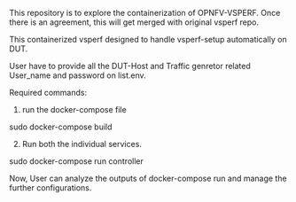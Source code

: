 This repository is to explore the containerization of OPNFV-VSPERF.
Once there is an agreement, this will get merged with original vsperf repo.

This containerized vsperf designed to handle vsperf-setup automatically on DUT.

User have to provide all the DUT-Host and Traffic genretor related User_name and password on list.env.

Required commands:

1. run the docker-compose file

sudo docker-compose build

2. Run both the individual services.

sudo docker-compose run controller

Now, User can analyze the outputs of docker-compose run and manage the further configurations.


